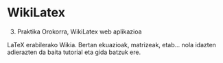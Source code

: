 # WikiLatex
3. Praktika Orokorra, WikiLatex web aplikazioa

LaTeX erabilerako Wikia. Bertan ekuazioak, matrizeak, etab... nola idazten adierazten da
baita tutorial eta gida batzuk ere.

